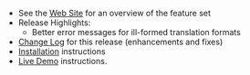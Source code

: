 - See the [Web Site](https://jflamy.github.io/owlcms4/#!index.md#Features) for an overview of the feature set
- Release Highlights:
  - Better error messages for ill-formed translation formats
- [Change Log](https://github.com/jflamy/owlcms4/milestone/25?closed=1) for this release (enhancements and fixes)
- [Installation](https://jflamy.github.io/owlcms4/#!index.md#Installation) instructions
- [Live Demo](https://jflamy.github.io/owlcms4/#!index.md#Demo) instructions.